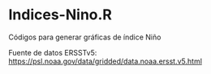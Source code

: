 # Indices-Nino.R
Códigos para generar gráficas de índice Niño

Fuente de datos ERSSTv5: https://psl.noaa.gov/data/gridded/data.noaa.ersst.v5.html
